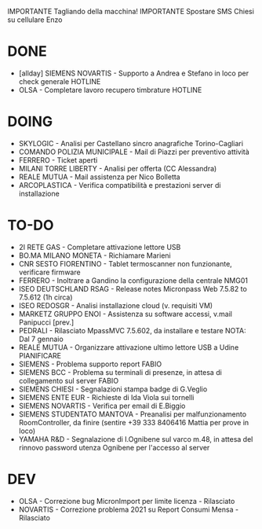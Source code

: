IMPORTANTE Tagliando della macchina!
IMPORTANTE Spostare SMS Chiesi su cellulare Enzo


# DONE
- [allday] SIEMENS NOVARTIS - Supporto a Andrea e Stefano in loco per check generale HOTLINE
- OLSA - Completare lavoro recupero timbrature HOTLINE


# DOING
- SKYLOGIC - Analisi per Castellano sincro anagrafiche Torino-Cagliari
- COMANDO POLIZIA MUNICIPALE - Mail di Piazzi per preventivo attività
- FERRERO - Ticket aperti
- MILANI TORRE LIBERTY - Analisi per offerta (CC Alessandra)
- REALE MUTUA - Mail assistenza per Nico Bolletta
- ARCOPLASTICA - Verifica compatibilità e prestazioni server di installazione


# TO-DO
- 2I RETE GAS - Completare attivazione lettore USB
- BO.MA MILANO MONETA - Richiamare Marieni
- CNR SESTO FIORENTINO - Tablet termoscanner non funzionante, verificare firmware
- FERRERO - Inoltrare a Gandino la configurazione della centrale NMG01
- ISEO DEUTSCHLAND RSAG - Release notes Micronpass Web 7.5.82 to 7.5.612 (1h circa)
- ISEO REDOSGR - Analisi installazione cloud (v. requisiti VM)
- MARKETZ GRUPPO ENOI - Assistenza su software accessi, v.mail Panipucci [prev.]
- PEDRALI - Rilasciato MpassMVC 7.5.602, da installare e testare NOTA: Dal 7 gennaio
- REALE MUTUA - Organizzare attivazione ultimo lettore USB a Udine PIANIFICARE
- SIEMENS - Problema supporto report FABIO
- SIEMENS BCC - Problema su terminali di presenze, in attesa di collegamento sul server FABIO
- SIEMENS CHIESI - Segnalazioni stampa badge di G.Veglio
- SIEMENS ENTE EUR - Richieste di Ida Viola sui tornelli
- SIEMENS NOVARTIS - Verifica per email di E.Biggio
- SIEMENS STUDENTATO MANTOVA - Preanalisi per malfunzionamento RoomController, da finire (sentire +39 333 8406416 Mattia per prove in loco)
- YAMAHA R&D - Segnalazione di I.Ognibene sul varco m.48, in attesa del rinnovo password utenza Ognibene per l'accesso al server


# DEV
- OLSA - Correzione bug MicronImport per limite licenza - Rilasciato
- NOVARTIS - Correzione problema 2021 su Report Consumi Mensa - Rilasciato
